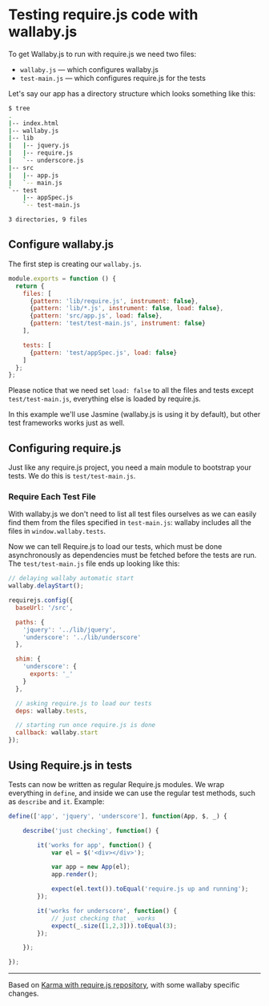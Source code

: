 Testing require.js code with wallaby.js
==================================

To get Wallaby.js to run with require.js we need two files:

* `wallaby.js` &mdash; which configures wallaby.js
* `test-main.js` &mdash; which configures require.js for the tests

Let's say our app has a directory structure which looks something like this:

```bash
$ tree
.
|-- index.html
|-- wallaby.js
|-- lib
|   |-- jquery.js
|   |-- require.js
|   `-- underscore.js
|-- src
|   |-- app.js
|   `-- main.js
`-- test
    |-- appSpec.js
    `-- test-main.js

3 directories, 9 files
```

## Configure wallaby.js

The first step is creating our `wallaby.js`.

```javascript
module.exports = function () {
  return {
    files: [
      {pattern: 'lib/require.js', instrument: false},
      {pattern: 'lib/*.js', instrument: false, load: false},
      {pattern: 'src/app.js', load: false},
      {pattern: 'test/test-main.js', instrument: false}
    ],

    tests: [
      {pattern: 'test/appSpec.js', load: false}
    ]
  };
};
```

Please notice that we need set `load: false` to all the files and tests except `test/test-main.js`, everything else is loaded by require.js.

In this example we'll use Jasmine (wallaby.js is using it by default), but other test frameworks works just
as well.

## Configuring require.js

Just like any require.js project, you need a main module to bootstrap
your tests. We do this is `test/test-main.js`.

### Require Each Test File

With wallaby.js we don't need to list all test files ourselves as we can
easily find them from the files specified in `test-main.js`: wallaby
includes all the files in `window.wallaby.tests`.

Now we can tell Require.js to load our tests, which must be done
asynchronously as dependencies must be fetched before the tests are run.
The `test/test-main.js` file ends up looking like this:

```javascript
// delaying wallaby automatic start
wallaby.delayStart();

requirejs.config({
  baseUrl: '/src',

  paths: {
    'jquery': '../lib/jquery',
    'underscore': '../lib/underscore'
  },

  shim: {
    'underscore': {
      exports: '_'
    }
  },

  // asking require.js to load our tests
  deps: wallaby.tests,

  // starting run once require.js is done
  callback: wallaby.start
});
```

## Using Require.js in tests

Tests can now be written as regular Require.js modules. We wrap
everything in `define`, and inside we can use the regular test methods,
such as `describe` and `it`. Example:

```javascript
define(['app', 'jquery', 'underscore'], function(App, $, _) {

    describe('just checking', function() {

        it('works for app', function() {
            var el = $('<div></div>');

            var app = new App(el);
            app.render();

            expect(el.text()).toEqual('require.js up and running');
        });

        it('works for underscore', function() {
            // just checking that _ works
            expect(_.size([1,2,3])).toEqual(3);
        });

    });

});
```
---

Based on [Karma with require.js repository](https://github.com/kjbekkelund/karma-requirejs), with some wallaby specific changes.